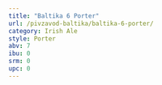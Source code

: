 ```yaml
---
title: "Baltika 6 Porter"
url: /pivzavod-baltika/baltika-6-porter/
category: Irish Ale
style: Porter
abv: 7
ibu: 0
srm: 0
upc: 0
---
```



